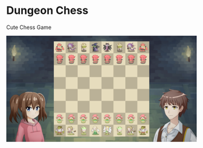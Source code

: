 # Dungeon Chess
Cute Chess Game

![alt text](https://raw.githubusercontent.com/alexlaurence/Dungeon-Chess/master/Screen.png?token=AlvYtzsDoSvpR5eldtyX5Zhmt4T-BTUcks5cNSKPwA%3D%3D)
